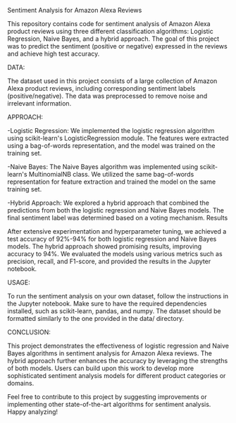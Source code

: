 Sentiment Analysis for Amazon Alexa Reviews

This repository contains code for sentiment analysis of Amazon Alexa product reviews using three different classification algorithms: Logistic Regression, Naive Bayes, and a hybrid approach. 
The goal of this project was to predict the sentiment (positive or negative) expressed in the reviews and achieve high test accuracy.

DATA:

The dataset used in this project consists of a large collection of Amazon Alexa product reviews, including corresponding sentiment labels (positive/negative). 
The data was preprocessed to remove noise and irrelevant information.

APPROACH:

-Logistic Regression: We implemented the logistic regression algorithm using scikit-learn's LogisticRegression module. 
The features were extracted using a bag-of-words representation, and the model was trained on the training set.

-Naive Bayes: The Naive Bayes algorithm was implemented using scikit-learn's MultinomialNB class. 
We utilized the same bag-of-words representation for feature extraction and trained the model on the same training set.

-Hybrid Approach: We explored a hybrid approach that combined the predictions from both the logistic regression and Naive Bayes models. The final sentiment label was determined based on a voting mechanism.
Results

After extensive experimentation and hyperparameter tuning, we achieved a test accuracy of 92%-94% for both logistic regression and Naive Bayes models. The hybrid approach showed promising results, improving accuracy to 94%. We evaluated the models using various metrics such as precision, recall, and F1-score, and provided the results in the Jupyter notebook.

USAGE:

To run the sentiment analysis on your own dataset, follow the instructions in the Jupyter notebook. Make sure to have the required dependencies installed, such as scikit-learn, pandas, and numpy. The dataset should be formatted similarly to the one provided in the data/ directory.

CONCLUSION:

This project demonstrates the effectiveness of logistic regression and Naive Bayes algorithms in sentiment analysis for Amazon Alexa reviews. The hybrid approach further enhances the accuracy by leveraging the strengths of both models. Users can build upon this work to develop more sophisticated sentiment analysis models for different product categories or domains.

Feel free to contribute to this project by suggesting improvements or implementing other state-of-the-art algorithms for sentiment analysis. Happy analyzing!


